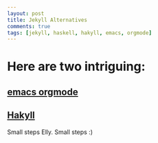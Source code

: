 ```yaml
---
layout: post
title: Jekyll Alternatives
comments: true
tags: [jekyll, haskell, hakyll, emacs, orgmode]
---
```

# Here are two intriguing:
## [emacs orgmode](https://orgmode.org/worg/org-tutorials/org-jekyll.html)
## [Hakyll](https://jaspervdj.be/hakyll/tutorials/github-pages-tutorial.html)

Small steps Elly.  Small steps :)